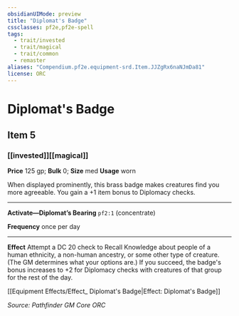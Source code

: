 ```yaml
---
obsidianUIMode: preview
title: "Diplomat's Badge"
cssclasses: pf2e,pf2e-spell
tags:
  - trait/invested
  - trait/magical
  - trait/common
  - remaster
aliases: "Compendium.pf2e.equipment-srd.Item.JJZgRx6naNJmDa81"
license: ORC
---
```

# Diplomat's Badge
## Item 5
### [[invested]][[magical]]


**Price** 125 gp; 
**Bulk** 0; **Size** med
**Usage** worn

When displayed prominently, this brass badge makes creatures find you more agreeable. You gain a +1 item bonus to Diplomacy checks.

* * *

**Activate—Diplomat’s Bearing** `pf2:1` (concentrate)

**Frequency** once per day

* * *

**Effect** Attempt a DC 20 check to Recall Knowledge about people of a human ethnicity, a non-human ancestry, or some other type of creature. (The GM determines what your options are.) If you succeed, the badge's bonus increases to +2 for Diplomacy checks with creatures of that group for the rest of the day.

[[Equipment Effects/Effect_ Diplomat's Badge|Effect: Diplomat's Badge]]

*Source: Pathfinder GM Core*
*ORC*